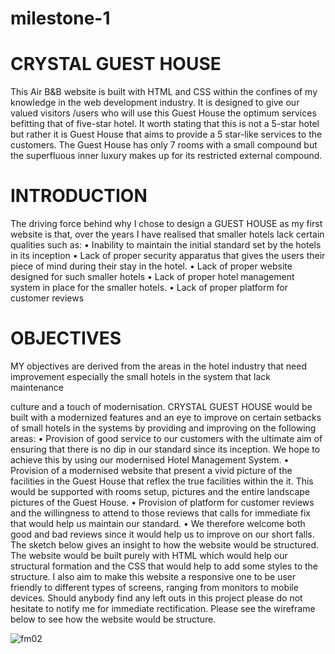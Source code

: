 # milestone-1

  # CRYSTAL GUEST HOUSE
This Air B&B website is built with HTML and CSS within the confines of my knowledge in the web development industry. It is designed to give our valued visitors /users who will use this Guest House the optimum services befitting that of five-star hotel. It worth stating that this is not a 5-star hotel but rather it is Guest House that aims to provide a 5 star-like services to the customers. The Guest House has only 7 rooms with a small compound but the superfluous inner luxury makes up for its restricted external compound.
 
 # INTRODUCTION
The driving force behind why I chose to design a GUEST HOUSE as my first website is that, over the years I have realised that smaller hotels lack certain qualities such as:
•	Inability to maintain the initial standard set by the hotels in its inception
•	Lack of proper security apparatus that gives the users their piece of mind during their stay in the hotel.
•	Lack of proper website designed for such smaller hotels
•	Lack of proper hotel management system in place for the smaller hotels.
•	Lack of proper platform for customer reviews 

# OBJECTIVES
MY objectives are derived from the areas in the hotel industry that need improvement especially the small hotels in the system that lack maintenance

 culture and a touch of modernisation. CRYSTAL GUEST HOUSE would be built with a modernized features and an eye to improve on certain setbacks of small hotels in the systems by providing and improving on the following areas:
•	Provision of good service to our customers with the ultimate aim of ensuring that there is no dip in our standard since its inception. We hope to achieve this by using our modernised Hotel Management System.
•	Provision of a modernised website that present a vivid picture of the facilities in the Guest House that reflex the true facilities within the it. This would be supported with rooms setup, pictures and the entire landscape pictures of the Guest House.
•	Provision of platform for customer reviews and the willingness to attend to those reviews that calls for immediate fix that would help us maintain our standard.
•	We therefore welcome both good and bad reviews since it would help us to improve on our short falls.
The sketch below gives an insight to how the website would be structured. The website would be built purely with HTML which would help our structural formation and the CSS that would help to add some styles to the structure. I also aim to make this website a responsive one to be user friendly to different types of screens, ranging from monitors to mobile devices.
Should anybody find any left outs in this project please do not hesitate to notify me for immediate rectification. 
Please see the wireframe below to see how the website would be structure.


![fm02](https://github.com/fmk-McOpare/milestone-1/assets/147521192/2a56c291-89aa-4679-8a0b-72c52c55562f)


